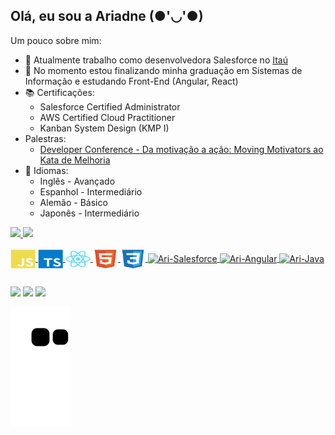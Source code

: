 ##  Olá, eu sou a Ariadne (●'◡'●)

Um pouco sobre mim:

- 🔭 Atualmente trabalho como desenvolvedora Salesforce no [Itaú](https://www.itau.com.br/)
- 🌱 No momento estou finalizando minha graduação em Sistemas de Informação e estudando Front-End (Angular, React)
- 📚 Certificações: 
  - Salesforce Certified Administrator
  - AWS Certified Cloud Practitioner
  - Kanban System Design (KMP I)
- Palestras:
    - [Developer Conference - Da motivação a ação: Moving Motivators ao Kata de Melhoria](https://thedevconf.com/palestrante/ariadne-guimaraes-andrade)
- 📑 Idiomas:
  - Inglês - Avançado  
  - Espanhol - Intermediário
  - Alemão - Básico
  - Japonês - Intermediário

<div align="left">
  <a href="https://github.com/Ariadne20">
  <img height="180em" src="https://github-readme-stats.vercel.app/api?username=Ariadne20&show_icons=true&theme=cobalt&include_all_commits=true&count_private=true"/>
  <img height="180em" src="https://github-readme-stats.vercel.app/api/top-langs/?username=Ariadne20&layout=compact&langs_count=5&theme=cobalt"/>
</div>

<div style="display: inline_block"><br>
  <img align="center" alt="Ari-Js" height="30" width="40" src="https://raw.githubusercontent.com/devicons/devicon/master/icons/javascript/javascript-plain.svg">
  <img align="center" alt="Ari-Ts" height="30" width="40" src="https://raw.githubusercontent.com/devicons/devicon/master/icons/typescript/typescript-plain.svg">
  <img align="center" alt="Ari-React" height="30" width="40" src="https://raw.githubusercontent.com/devicons/devicon/master/icons/react/react-original.svg">
  <img align="center" alt="Ari-HTML" height="30" width="40" src="https://raw.githubusercontent.com/devicons/devicon/master/icons/html5/html5-original.svg">
  <img align="center" alt="Ari-CSS" height="30" width="40" src="https://raw.githubusercontent.com/devicons/devicon/master/icons/css3/css3-original.svg">
  <img align="center" alt="Ari-Salesforce" height="60" width="50" src="https://cdn.jsdelivr.net/gh/devicons/devicon/icons/salesforce/salesforce-original.svg">
  <img align="center" alt="Ari-Angular" height="30" width="40" src="https://cdn.jsdelivr.net/gh/devicons/devicon/icons/angularjs/angularjs-original.svg">
  <img align="center" alt="Ari-Java" height="40" width="40" src="https://cdn.jsdelivr.net/gh/devicons/devicon/icons/java/java-original-wordmark.svg" />
</div>
  
  ##
 
<div> 
  <a href = "mailto:ariliguima@gmail.com"><img src="https://img.shields.io/badge/-Gmail-%23333?style=for-the-badge&logo=gmail&logoColor=white" target="_blank"></a>
  <a href="https://www.linkedin.com/in/ariadneguimaraes/" target="_blank"><img src="https://img.shields.io/badge/-LinkedIn-%230077B5?style=for-the-badge&logo=linkedin&logoColor=white" target="_blank"></a>
  <a href = "https://trailblazer.me/id/aandrade25"><img src="https://img.shields.io/badge/Trailblazer-0081CB?style=for-the-badge&logo=material-ui&logoColor=white" target="_blank"></a>

  
 
  ![snake-gif](https://github.com/Ariadne20/Ariadne20/blob/output/github-contribution-grid-snake.svg)
 
</div>
